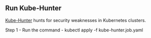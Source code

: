 ## Run Kube-Hunter
[Kube-Hunter](https://github.com/aquasecurity/kube-hunter) hunts for security weaknesses in Kubernetes clusters.

Step 1 - Run the command - kubectl apply -f kube-hunter.job.yaml